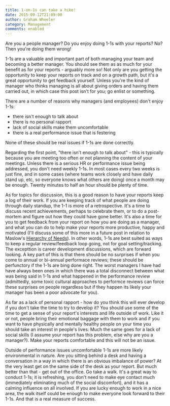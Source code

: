 ```yaml
---
title: 1-on-1s can take a hike!
date: 2015-09-12T21:09:00
author: Graham Wheeler
category: Management
comments: enabled
---
```


Are you a people manager? Do you enjoy doing 1-1s with your reports? No? Then you're doing them wrong!

1-1s are a valuable and important part of both managing your team and becoming a better manager. You should see them as as much for your benefit as for your reports - arguably more so! Not only are you getting the opportunity to keep your reports on track and on a growth path, but it's a great opportunity to get feedback yourself. Unless you're the kind of manager who thinks managing is all about giving orders and having them carried out, in which case this post isn't for you; go enlist or something.

There are a number of reasons why managers (and employees) don't enjoy 1-1s:
<!-- TEASER_END -->

* there isn't enough to talk about
* there is no personal rapport
* lack of social skills make them uncomfortable
* there is a real performance issue that is festering

None of these should be real issues if 1-1s are done correctly.

Regarding the first point, "there isn't enough to talk about" - this is typically because you are meeting too often or not planning the content of your meetings. Unless there is a serious HR or performance issue being addressed, you don't need weekly 1-1s. In most cases every two weeks is just fine, and in some cases (where teams work closely and have daily stand up, etc, so everyone knows what others are doing) once a month may be enough. Twenty minutes to half an hour should be plenty of time.

As for topics for discussion, this is a good reason to have your reports keep a log of their work. If you are
keeping track of what people are doing through daily standup, the 1-1 is more of a retrospective. It's a time
to discuss recent achievements, perhaps to celebrate them, or to do a post-mortem and figure out how they
could have gone better. It's also a time for you to get feedback from your report on how you are doing as
a manager, and what you can do to help make your reports more productive, happy and motivated (I'll discuss
some of this more in a future post in relation to Maslow's [Hierarchy of Needs](https://en.wikipedia.org/wiki/Maslow%27s_hierarchy_of_needs)). In other words, 1-1s are best suited as ways to keep a regular review/feedback 
loop going, not for goal setting/tracking. The excepttion is career development discussions, which are forward
looking. A key part of this is that there should be no surprises if when you come to annual or bi-annual 
performace reviews; these should be perfunctory if the 1-1s are bing done right. The worst managers I have 
had have always been ones in which there was a total disconnect between what was being said in 1-1s and what
happened in the performance review (admittedly, some toxic cultural approaches to performce reviews can force
these surprises on people regardless but if they happen its likely your manager has been a poor advocate for 
you).

As far as a lack of personal rapport - how do you think this will ever develop if you don't take the time to try to develop it? You should use some of the time to get a sense of your report's interests and life outside of work. Like it or not, people bring their emotional baggage with them to work and if you want to have physically and mentally healthy people on your time you should take an interest in people's lives.  Much the same goes for a lack of social skills (I assume your report has this problem, else why are you a manager?). Make your reports comfortable and this will not be an issue.

Outside of performance issues uncomfortable 1-1s are more likely environmental in nature. Are you sitting behind a desk and having a conversation in a way in which there is an obvious imbalance of power? At the very least get on the same side of the desk as your report. But much better than that - get out of the office. Go take a walk. It's a great way to conduct 1-1s; it is refreshing, you don't need to make eye contact much (immediately eliminating much of the social discomfort), and it has a calming influence on all involved. If you are lucky enough to work in a nice area, the walk itself could be enough to make everyone look forward to their 1-1s. And that is a real measure of success.



